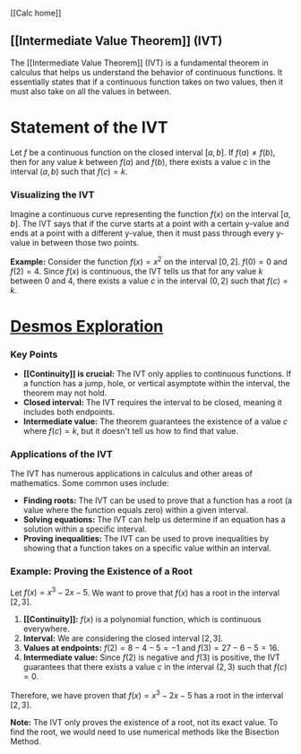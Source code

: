 [[Calc home]]
## [[Intermediate Value Theorem]] (IVT)

The [[Intermediate Value Theorem]] (IVT) is a fundamental theorem in calculus that helps us understand the behavior of continuous functions. It essentially states that if a continuous function takes on two values, then it must also take on all the values in between.

# Statement of the IVT

Let $f$ be a continuous function on the closed interval $[a,b]$. If $f(a) \neq f(b)$, then for any value $k$ between $f(a)$ and $f(b)$, there exists a value $c$ in the interval $(a,b)$ such that $f(c) = k$.

### Visualizing the IVT

Imagine a continuous curve representing the function $f(x)$ on the interval $[a,b]$.  The IVT says that if the curve starts at a point with a certain y-value and ends at a point with a different y-value, then it must pass through every y-value in between those two points.

**Example:** Consider the function $f(x) = x^2$ on the interval $[0,2]$.  $f(0) = 0$ and $f(2) = 4$.  Since $f(x)$ is continuous, the IVT tells us that for any value $k$ between 0 and 4, there exists a value $c$ in the interval $(0,2)$ such that $f(c) = k$.

# [Desmos Exploration](https://www.desmos.com/calculator/qrkkua0100)

### Key Points

* **[[Continuity]] is crucial:** The IVT only applies to continuous functions. If a function has a jump, hole, or vertical asymptote within the interval, the theorem may not hold.
* **Closed interval:** The IVT requires the interval to be closed, meaning it includes both endpoints.
* **Intermediate value:** The theorem guarantees the existence of a value $c$ where $f(c) = k$, but it doesn't tell us how to find that value.

### Applications of the IVT

The IVT has numerous applications in calculus and other areas of mathematics. Some common uses include:

* **Finding roots:** The IVT can be used to prove that a function has a root (a value where the function equals zero) within a given interval.
* **Solving equations:** The IVT can help us determine if an equation has a solution within a specific interval.
* **Proving inequalities:** The IVT can be used to prove inequalities by showing that a function takes on a specific value within an interval.

### Example: Proving the Existence of a Root

Let $f(x) = x^3 - 2x - 5$. We want to prove that $f(x)$ has a root in the interval $[2,3]$.

1. **[[Continuity]]:**  $f(x)$ is a polynomial function, which is continuous everywhere.
2. **Interval:** We are considering the closed interval $[2,3]$.
3. **Values at endpoints:**  $f(2) = 8 - 4 - 5 = -1$ and $f(3) = 27 - 6 - 5 = 16$.
4. **Intermediate value:** Since $f(2)$ is negative and $f(3)$ is positive, the IVT guarantees that there exists a value $c$ in the interval $(2,3)$ such that $f(c) = 0$. 

Therefore, we have proven that $f(x) = x^3 - 2x - 5$ has a root in the interval $[2,3]$.

**Note:** The IVT only proves the existence of a root, not its exact value. To find the root, we would need to use numerical methods like the Bisection Method.

